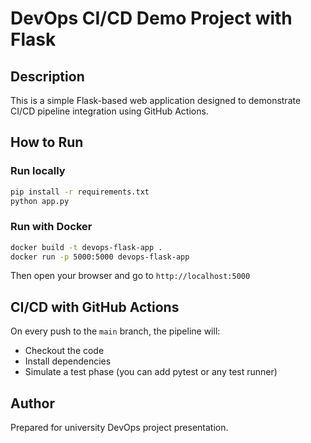 # DevOps CI/CD Demo Project with Flask

## Description
This is a simple Flask-based web application designed to demonstrate CI/CD pipeline integration using GitHub Actions.

## How to Run

### Run locally
```bash
pip install -r requirements.txt
python app.py
```

### Run with Docker
```bash
docker build -t devops-flask-app .
docker run -p 5000:5000 devops-flask-app
```

Then open your browser and go to `http://localhost:5000`

## CI/CD with GitHub Actions
On every push to the `main` branch, the pipeline will:
- Checkout the code
- Install dependencies
- Simulate a test phase (you can add pytest or any test runner)

## Author
Prepared for university DevOps project presentation.
